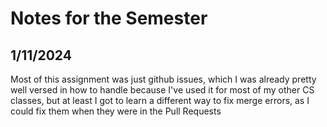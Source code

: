 # Notes for the Semester

## 1/11/2024
Most of this assignment was just github issues, which I was already pretty well versed in how to handle because I've used it for most of my other CS classes, but at least I got to learn a different way to fix merge errors, as I could fix them when they were in the Pull Requests
